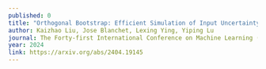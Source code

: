 ```yaml
---
published: 0
title: "Orthogonal Bootstrap: Efficient Simulation of Input Uncertainty"
author: Kaizhao Liu, Jose Blanchet, Lexing Ying, Yiping Lu
journal: The Forty-first International Conference on Machine Learning (ICML)
year: 2024
link: https://arxiv.org/abs/2404.19145
---
```


